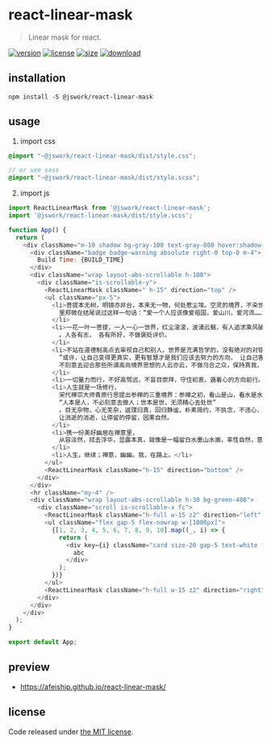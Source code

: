 # react-linear-mask
> Linear mask for react.

[![version][version-image]][version-url]
[![license][license-image]][license-url]
[![size][size-image]][size-url]
[![download][download-image]][download-url]

## installation
```shell
npm install -S @jswork/react-linear-mask
```

## usage
1. import css
  ```scss
  @import "~@jswork/react-linear-mask/dist/style.css";

  // or use sass
  @import "~@jswork/react-linear-mask/dist/style.scss";
  ```
2. import js
  ```js
  import ReactLinearMask from '@jswork/react-linear-mask';
  import '@jswork/react-linear-mask/dist/style.scss';

  function App() {
    return (
      <div className="m-10 shadow bg-gray-100 text-gray-800 hover:shadow-md transition-all">
        <div className="badge badge-warning absolute right-0 top-0 m-4">
          Build Time: {BUILD_TIME}
        </div>
        <div className="wrap layout-abs-scrollable h-100">
          <div className="is-scrollable-y">
            <ReactLinearMask className=" h-15" direction="top" />
            <ul className="px-5">
              <li>菩提本无树，明镜亦非台，本来无一物，何处惹尘埃。空灵的境界，不染世俗，不受困于贪念囹圄。一份真情，种在心田，汲取日月精华，沐浴甘甜雨露，根深叶茂，葱茏浓郁。历经岁月沧桑，风虐霜寒，一年又一年，收了又收，几度轮回，滤掉了浅薄，滤掉了浮华，滤掉了嗔痴，滤掉了怨恨，滤掉了冷漠，剩下的大概就是慈悲了吧！轻如云，重如山，浅如白，深如黑，柔如水，坚如石，如天对地，雨露对花朵，无声无息，无私无欲。电影《致我们终将逝去的青春》
                里郑微在结尾说过这样一句话：“爱一个人应该像爱祖国，爱山川，爱河流……”咋一听，觉得够矫情，细想锥心不已。爱就是爱了，一个人的事，无关他人，无需回应，无需复返，正如山川的静默不语，河流的奔流不息。需要经过多少沉淀，才会有如此厚重绵延的感悟？有即是无，无即是有，有无之间，一切在心。
              </li>
              <li>一花一叶一菩提，一人一心一世界，红尘滚滚，波涌云翳，有人追求乘风破浪，叱咤风云，翻手是云，复手是雨；有人向往仗剑天涯，闲云野鹤，红尘客栈，只为一份豪情逸致，自在逍遥；有人喜欢鲜花簇拥，觥筹交错；有人喜欢清茶一杯，邀月对饮
                。人各有志， 各有所好，不做褒贬评价。
              </li>
              <li>不站在道德制高点去审视自己和别人，世界是充满哲学的，没有绝对的对错是非，中国古代圣贤孔夫子提出的中庸之道可以让我们变得智慧，平和，寬宥，坦然，恬淡，圆润，内敛。著名作家王小波在一篇文章中写到：“有些人认为，人应该充满境界高尚的思想，去掉格调低下的思想。这种说法听上去美妙，却使我感到莫大的恐慌。因为高尚的思想和低下的思想的总和就是我自己;倘若去掉一部分，我是谁就成了问题。
                ”或许，让自己变得更真实，更有智慧才是我们应该去努力的方向， 让自己客观的存在，
                不刻意去迎合那些所谓高尚境界思想的人云亦云，不做乌合之众，保持真我，接纳缺憾，包容和尊重不完美，正如赫拉克利特所言：善与恶为一，正如上坡和下坡是同一条路。
              </li>
              <li>一切量力而行，不好高骛远，不盲目崇拜，守住初衷，遁着心的方向前行。牡丹雍容华贵，玫瑰艳丽明媚，百合纯洁高雅，罂粟高傲冷艳……每一种花都拥有各自独特的美，每个人都有其美好的棱面，只要热爱生命，热爱生活，就会绽放各自独特的魅力。不要太在乎别人眼里的自己是什么样子，事实上，把你真正看在眼里，放在心上的人没几个。你是在阳春白雪里浪漫开怀，还是在水深火热中遭受煎熬，对旁人来说都不重要，而真正在乎你的人，他唯一的希望就是你开心快乐，带着一份美好且行且珍惜！得意的时候，好像拥有整个世界，世界也拥你入怀，有朝一日，你会发现，你的离开并没有让这个世界有任何改变。正所谓“雁渡寒潭，雁过而潭不留影。风吹疏竹，风过而竹不留声。”</li>
              <li>人生就是一场修行，
                宋代禅宗大师青原行思提出参禅的三重境界：参禅之初，看山是山，看水是水；禅有悟时，看山不是山，看水不是水；禅中彻悟，看山仍然山，看水仍然是水。佛家讲究入世与出世，于尘世间理会佛理。经历过世事繁杂的磨砺，通过不断的思考和感悟，你终归会明白
                “人本是人，不必刻意去做人；世本是世，无须精心去处世”
                。目无杂物，心无芜杂，返璞归真，回归静谧，朴素简约，不执念，不违心，一切随心随性随缘，来去得失间，不喜形于色，澎湃激荡，也不悲伤凄凉，逆流成河。
                让消逝的消逝，让停留的停留，因果自然。
              </li>
              <li>携一份美好幽居在禅意里，
                从容淡然，拭去浮华，显露本真，就像是一幅留白水墨山水画，率性自然，意境幽远，没有浓墨重彩的渲染，没有争奇斗艳的热烈，所有的意蕴尽在那简单流畅的点线里缱绻，晕染。
              </li>
              <li>人生，继续；禅意，幽幽。我，在路上。</li>
            </ul>
            <ReactLinearMask className="h-15" direction="bottom" />
          </div>
        </div>
        <hr className="my-4" />
        <div className="wrap layout-abs-scrollable h-30 bg-green-400">
          <div className="scroll is-scrollable-x fc">
            <ReactLinearMask className="h-full w-15 z2" direction="left" />
            <ul className="flex gap-5 flex-nowrap w-[1000px]">
              {[1, 2, 3, 4, 5, 6, 7, 8, 9, 10].map((_, i) => {
                return (
                  <div key={i} className="card size-20 gap-5 text-white fcc bg-gray-600">
                    abc
                  </div>
                );
              })}
            </ul>
            <ReactLinearMask className="h-full w-15 z2" direction="right" />
          </div>
        </div>
      </div>
    );
  }

  export default App;
  ```

## preview
- https://afeiship.github.io/react-linear-mask/

## license
Code released under [the MIT license](https://github.com/afeiship/react-linear-mask/blob/master/LICENSE.txt).

[version-image]: https://img.shields.io/npm/v/@jswork/react-linear-mask
[version-url]: https://npmjs.org/package/@jswork/react-linear-mask

[license-image]: https://img.shields.io/npm/l/@jswork/react-linear-mask
[license-url]: https://github.com/afeiship/react-linear-mask/blob/master/LICENSE.txt

[size-image]: https://img.shields.io/bundlephobia/minzip/@jswork/react-linear-mask
[size-url]: https://github.com/afeiship/react-linear-mask/blob/master/dist/react-linear-mask.min.js

[download-image]: https://img.shields.io/npm/dm/@jswork/react-linear-mask
[download-url]: https://www.npmjs.com/package/@jswork/react-linear-mask
